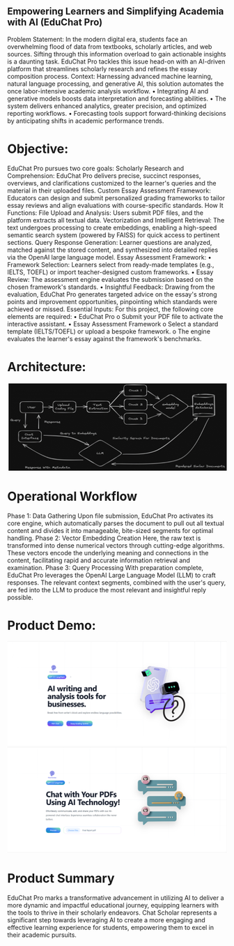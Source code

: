 ## Empowering Learners and Simplifying Academia with AI (EduChat Pro)

Problem Statement:
In the modern digital era, students face an overwhelming flood of data from textbooks, scholarly articles, and web sources. Sifting through this information overload to gain actionable insights is a daunting task. EduChat Pro tackles this issue head-on with an AI-driven platform that streamlines scholarly research and refines the essay composition process.
Context:
Harnessing advanced machine learning, natural language processing, and generative AI, this solution automates the once labor-intensive academic analysis workflow.
• Integrating AI and generative models boosts data interpretation and forecasting abilities.
• The system delivers enhanced analytics, greater precision, and optimized reporting workflows.
• Forecasting tools support forward-thinking decisions by anticipating shifts in academic performance trends.

# Objective:
EduChat Pro pursues two core goals:
Scholarly Research and Comprehension: EduChat Pro delivers precise, succinct responses, overviews, and clarifications customized to the learner's queries and the material in their uploaded files.
Custom Essay Assessment Framework: Educators can design and submit personalized grading frameworks to tailor essay reviews and align evaluations with course-specific standards.
How It Functions:
File Upload and Analysis: Users submit PDF files, and the platform extracts all textual data.
Vectorization and Intelligent Retrieval: The text undergoes processing to create embeddings, enabling a high-speed semantic search system (powered by FAISS) for quick access to pertinent sections.
Query Response Generation: Learner questions are analyzed, matched against the stored content, and synthesized into detailed replies via the OpenAI large language model.
Essay Assessment Framework:
• Framework Selection: Learners select from ready-made templates (e.g., IELTS, TOEFL) or import teacher-designed custom frameworks.
• Essay Review: The assessment engine evaluates the submission based on the chosen framework's standards.
• Insightful Feedback: Drawing from the evaluation, EduChat Pro generates targeted advice on the essay's strong points and improvement opportunities, pinpointing which standards were achieved or missed.
Essential Inputs: For this project, the following core elements are required:
• EduChat Pro
o Submit your PDF file to activate the interactive assistant.
• Essay Assessment Framework
o Select a standard template (IELTS/TOEFL) or upload a bespoke framework.
o The engine evaluates the learner's essay against the framework's benchmarks.

# Architecture: 
![alt text](image.png)

# Operational Workflow
Phase 1: Data Gathering
Upon file submission, EduChat Pro activates its core engine, which automatically parses the document to pull out all textual content and divides it into manageable, bite-sized segments for optimal handling.
Phase 2: Vector Embedding Creation
Here, the raw text is transformed into dense numerical vectors through cutting-edge algorithms. These vectors encode the underlying meaning and connections in the content, facilitating rapid and accurate information retrieval and examination.
Phase 3: Query Processing
With preparation complete, EduChat Pro leverages the OpenAI Large Language Model (LLM) to craft responses. The relevant context segments, combined with the user's query, are fed into the LLM to produce the most relevant and insightful reply possible.


# Product Demo:

![alt text](image-2.png)
![alt text](image-1.png)
# Product Summary
EduChat Pro marks a transformative advancement in utilizing AI to deliver a more dynamic and impactful educational journey, equipping learners with the tools to thrive in their scholarly endeavors.
Chat Scholar represents a significant step towards leveraging AI to create a more engaging and effective learning experience for students, empowering them to excel in their academic pursuits.